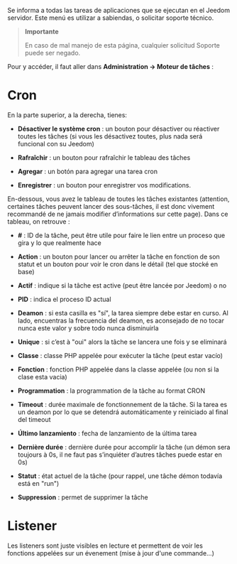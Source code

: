 Se informa a todas las tareas de aplicaciones que se ejecutan en el Jeedom
servidor. Este menú es utilizar a sabiendas, o
solicitar soporte técnico.

> **Importante**
>
> En caso de mal manejo de esta página, cualquier solicitud
> Soporte puede ser negado.

Pour y accéder, il faut aller dans **Administration → Moteur de tâches**
:

# Cron

En la parte superior, a la derecha, tienes:

-   **Désactiver le système cron** : un bouton pour désactiver ou
    réactiver toutes les tâches (si vous les désactivez toutes, plus
    nada será funcional con su Jeedom)

-   **Rafraîchir** : un bouton pour rafraîchir le tableau des tâches

-   **Agregar** : un botón para agregar una tarea cron

-   **Enregistrer** : un bouton pour enregistrer vos modifications.

En-dessous, vous avez le tableau de toutes les tâches existantes
(attention, certaines tâches peuvent lancer des sous-tâches, il est donc
vivement recommandé de ne jamais modifier d’informations sur cette
page). Dans ce tableau, on retrouve :

-   **\#** : ID de la tâche, peut être utile pour faire le lien entre un
    proceso que gira y lo que realmente hace

-   **Action** : un bouton pour lancer ou arrêter la tâche en fonction
    de son statut et un bouton pour voir le cron dans le détail (tel que stocké en base)

-   **Actif** : indique si la tâche est active (peut être lancée
    por Jeedom) o no

-   **PID** : indica el proceso ID actual

-   **Deamon** : si esta casilla es "sí", la tarea siempre debe
    estar en curso. Al lado, encuentras la frecuencia del deamon, es
    aconsejado de no tocar nunca este valor y sobre todo nunca
    disminuirla

-   **Unique** : si c’est à "oui" alors la tâche se lancera une fois
    y se eliminará

-   **Classe** : classe PHP appelée pour exécuter la tâche (peut
    estar vacío)

-   **Fonction** : fonction PHP appelée dans la classe appelée (ou non
    si la clase esta vacia)

-   **Programmation** : la programmation de la tâche au format CRON

-   **Timeout** : durée maximale de fonctionnement de la tâche. Si la
    tarea es un deamon por lo que se detendrá automáticamente y
    reiniciado al final del timeout

-   **Último lanzamiento** : fecha de lanzamiento de la última tarea

-   **Dernière durée** : dernière durée pour accomplir la tâche (un
    démon sera toujours à 0s, il ne faut pas s’inquiéter d’autres tâches
    puede estar en 0s)

-   **Statut** : état actuel de la tâche (pour rappel, une tâche démon
    todavía está en "run")

-   **Suppression** : permet de supprimer la tâche


# Listener

Les listeners sont juste visibles en lecture et permettent de voir les fonctions appelées sur un évenement (mise à jour d'une commande...)
